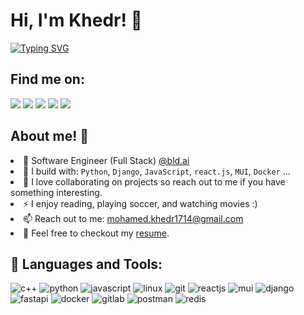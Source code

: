 # Hi, I'm Khedr! :blue_heart:

<p align="left">
  <a href="https://git.io/typing-svg"><img src="https://readme-typing-svg.demolab.com?font=Fira+Code&weight=900&size=20&pause=1000&color=36BCF7FF&width=434&height=50&lines=I+Solve+Problems+With+Code;" alt="Typing SVG" /></a>
</p>

## 	Find me on:
[<img src="https://img.shields.io/badge/github-%2312100E.svg?&style=for-the-badge&logo=github&logoColor=white&color=black"/>](https://github.com/devkhedr/)
[<img src="https://img.shields.io/badge/linkedin-%230077B5.svg?&style=for-the-badge&logo=linkedin&logoColor=white"/>](https://www.linkedin.com/in/muhamed-khedr/)
[<img src="https://img.shields.io/badge/codeforces-%2312100E.svg?&style=for-the-badge&logo=codeforces&logoColor=white&color=28A745"/>](https://codeforces.com/profile/Khedr)
[<img src="https://img.shields.io/badge/instagram-%2312100E.svg?&style=for-the-badge&logo=instagram&color=405DE6"/>](https://www.instagram.com/muhamed_khedr7/) 
[<img src="https://img.shields.io/badge/telegram-%2312100E.svg?&style=for-the-badge&logo=telegram&color=405DE6"/>](https://t.me/mohameed07) 

## About me! :tada:
<li> 🏢 Software Engineer (Full Stack) <a href="https://www.bld.ai/"> @bld.ai </a> </li>
<li> 🧰 I build with: <code>Python</code>, <code>Django</code>, <code>JavaScript</code>, <code>react.js</code>, <code>MUI</code>, <code>Docker</code> ... </li>
<li> 🤝 I love collaborating on projects so reach out to me if you have something interesting. </li>
<li> ⚡ I enjoy reading, playing soccer, and watching movies :) </li>
<li> 📫 Reach out to me: <a href="mailto:mohamed.khedr1714@gmail.com">mohamed.khedr1714@gmail.com</a> </li>
<li> 📙 Feel free to checkout my <a href="https://drive.google.com/file/d/1X162XSkYKvlWsBJUrjsbHC02pN739Pnt/view?usp=share_link">resume</a>. </li>

## :ribbon: Languages and Tools:
![c++](https://img.shields.io/badge/c++%20-%2300599C.svg?&style=for-the-badge&logo=c%2B%2B)
![python](https://img.shields.io/badge/python%20-%2300599C.svg?&style=for-the-badge&logo=python)
![javascript](https://img.shields.io/badge/javascript%20-%2300599C.svg?&style=for-the-badge&logo=javascript)
![linux](https://img.shields.io/badge/linux%20-%2300599C.svg?&style=for-the-badge&logo=linux)
![git](https://img.shields.io/badge/git%20-%2300599C.svg?&style=for-the-badge&logo=git)
![reactjs](https://img.shields.io/badge/reactjs%20-%2300599C.svg?&style=for-the-badge&logo=react)
![mui](https://img.shields.io/badge/mui%20-%2300599C.svg?&style=for-the-badge&logo=mui)
![django](https://img.shields.io/badge/django%20-%2300599C.svg?&style=for-the-badge&logo=django)
![fastapi](https://img.shields.io/badge/fastapi%20-%2300599C.svg?&style=for-the-badge&logo=fastapi)
![docker](https://img.shields.io/badge/docker%20-%2300599C.svg?&style=for-the-badge&logo=docker)
![gitlab](https://img.shields.io/badge/gitlab%20-%2300599C.svg?&style=for-the-badge&logo=gitlab)
![postman](https://img.shields.io/badge/Postman%20-%2300599C.svg?&style=for-the-badge&logo=Postman)
![redis](https://img.shields.io/badge/redis%20-%2300599C.svg?&style=for-the-badge&logo=redis)

